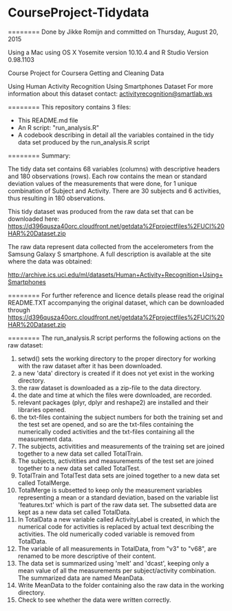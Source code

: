 # CourseProject-Tidydata

========
Done by Jikke Romijn and committed on Thursday, August 20, 2015

Using a Mac using OS X Yosemite version 10.10.4 and R Studio Version 0.98.1103

Course Project for Coursera Getting and Cleaning Data

Using Human Activity Recognition Using Smartphones Dataset
For more information about this dataset contact: activityrecognition@smartlab.ws

========
This repository contains 3 files:
- This README.md file
- An R script: "run_analysis.R"
- A codebook describing in detail all the variables contained in the tidy data set produced by the run_analysis.R script
 

========
Summary:

The tidy data set contains 68 variables (columns) with descriptive headers and 180 observations (rows).
Each row contains the mean or standard deviation values of the measurements that were done, for 1 unique combination of Subject and Activity. There are 30 subjects and 6 activities, thus resulting in 180 observations.

This tidy dataset was produced from the raw data set that can be downloaded here: https://d396qusza40orc.cloudfront.net/getdata%2Fprojectfiles%2FUCI%20HAR%20Dataset.zip

The raw data represent data collected from the accelerometers from the Samsung Galaxy S smartphone. A full description is available at the site where the data was obtained: 

http://archive.ics.uci.edu/ml/datasets/Human+Activity+Recognition+Using+Smartphones 

========
For further reference and licence details please read the original README.TXT accompanying the original dataset, which can be downloaded through https://d396qusza40orc.cloudfront.net/getdata%2Fprojectfiles%2FUCI%20HAR%20Dataset.zip

========
The run_analysis.R script performs the following actions on the raw dataset:

1. setwd() sets the working directory to the proper directory for working with the raw dataset after it has been downloaded.
2. a new 'data' directory is created if it does not yet exist in the working directory.
3. the raw dataset is downloaded as a zip-file to the data directory.
4. the date and time at which the files were downloaded, are recorded.
5. relevant packages (plyr, dplyr and reshape2) are installed and their libraries opened.
6. the txt-files containing the subject numbers for both the training set and the test set are opened, and so are the txt-files containing the numerically coded activities and the txt-files containing all the measurement data.
7. The subjects, activitities and measurements of the training set are joined together to a new data set called TotalTrain.
8. The subjects, activitities and measurements of the test set are joined together to a new data set called TotalTest.
9. TotalTrain and TotalTest data sets are joined together to a new data set called TotalMerge.
10. TotalMerge is subsetted to keep only the measurement variables representing a mean or a standard deviation, based on the variable list 'features.txt' which is part of the raw data set. The subsetted data are kept as a new data set called TotalData.
11. In TotalData a new variable called ActivityLabel is created, in which the numerical code for activities is replaced by actual text describing the activities. The old numerically coded variable is removed from TotalData.
12. The variable of all measurements in TotalData, from "v3" to "v68", are renamed to be more descriptive of their content.
13. The data set is summarized using 'melt' and 'dcast', keeping only a mean value of all the measurements per subject/activity combination. The summarized data are named MeanData.
14. Write MeanData to the folder containing also the raw data in the working directory.
15. Check to see whether the data were written correctly.

